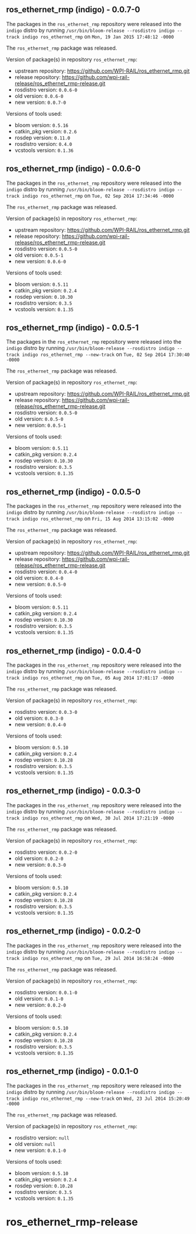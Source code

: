 ## ros_ethernet_rmp (indigo) - 0.0.7-0

The packages in the `ros_ethernet_rmp` repository were released into the `indigo` distro by running `/usr/bin/bloom-release --rosdistro indigo --track indigo ros_ethernet_rmp` on `Mon, 19 Jan 2015 17:48:12 -0000`

The `ros_ethernet_rmp` package was released.

Version of package(s) in repository `ros_ethernet_rmp`:
- upstream repository: https://github.com/WPI-RAIL/ros_ethernet_rmp.git
- release repository: https://github.com/wpi-rail-release/ros_ethernet_rmp-release.git
- rosdistro version: `0.0.6-0`
- old version: `0.0.6-0`
- new version: `0.0.7-0`

Versions of tools used:
- bloom version: `0.5.16`
- catkin_pkg version: `0.2.6`
- rosdep version: `0.11.0`
- rosdistro version: `0.4.0`
- vcstools version: `0.1.36`


## ros_ethernet_rmp (indigo) - 0.0.6-0

The packages in the `ros_ethernet_rmp` repository were released into the `indigo` distro by running `/usr/bin/bloom-release --rosdistro indigo --track indigo ros_ethernet_rmp` on `Tue, 02 Sep 2014 17:34:46 -0000`

The `ros_ethernet_rmp` package was released.

Version of package(s) in repository `ros_ethernet_rmp`:
- upstream repository: https://github.com/WPI-RAIL/ros_ethernet_rmp.git
- release repository: https://github.com/wpi-rail-release/ros_ethernet_rmp-release.git
- rosdistro version: `0.0.5-0`
- old version: `0.0.5-1`
- new version: `0.0.6-0`

Versions of tools used:
- bloom version: `0.5.11`
- catkin_pkg version: `0.2.4`
- rosdep version: `0.10.30`
- rosdistro version: `0.3.5`
- vcstools version: `0.1.35`


## ros_ethernet_rmp (indigo) - 0.0.5-1

The packages in the `ros_ethernet_rmp` repository were released into the `indigo` distro by running `/usr/bin/bloom-release --rosdistro indigo --track indigo ros_ethernet_rmp --new-track` on `Tue, 02 Sep 2014 17:30:40 -0000`

The `ros_ethernet_rmp` package was released.

Version of package(s) in repository `ros_ethernet_rmp`:
- upstream repository: https://github.com/WPI-RAIL/ros_ethernet_rmp.git
- release repository: https://github.com/wpi-rail-release/ros_ethernet_rmp-release.git
- rosdistro version: `0.0.5-0`
- old version: `0.0.5-0`
- new version: `0.0.5-1`

Versions of tools used:
- bloom version: `0.5.11`
- catkin_pkg version: `0.2.4`
- rosdep version: `0.10.30`
- rosdistro version: `0.3.5`
- vcstools version: `0.1.35`


## ros_ethernet_rmp (indigo) - 0.0.5-0

The packages in the `ros_ethernet_rmp` repository were released into the `indigo` distro by running `/usr/bin/bloom-release --rosdistro indigo --track indigo ros_ethernet_rmp` on `Fri, 15 Aug 2014 13:15:02 -0000`

The `ros_ethernet_rmp` package was released.

Version of package(s) in repository `ros_ethernet_rmp`:
- upstream repository: https://github.com/WPI-RAIL/ros_ethernet_rmp.git
- release repository: https://github.com/wpi-rail-release/ros_ethernet_rmp-release.git
- rosdistro version: `0.0.4-0`
- old version: `0.0.4-0`
- new version: `0.0.5-0`

Versions of tools used:
- bloom version: `0.5.11`
- catkin_pkg version: `0.2.4`
- rosdep version: `0.10.30`
- rosdistro version: `0.3.5`
- vcstools version: `0.1.35`


## ros_ethernet_rmp (indigo) - 0.0.4-0

The packages in the `ros_ethernet_rmp` repository were released into the `indigo` distro by running `/usr/bin/bloom-release --rosdistro indigo --track indigo ros_ethernet_rmp` on `Tue, 05 Aug 2014 17:01:17 -0000`

The `ros_ethernet_rmp` package was released.

Version of package(s) in repository `ros_ethernet_rmp`:
- rosdistro version: `0.0.3-0`
- old version: `0.0.3-0`
- new version: `0.0.4-0`

Versions of tools used:
- bloom version: `0.5.10`
- catkin_pkg version: `0.2.4`
- rosdep version: `0.10.28`
- rosdistro version: `0.3.5`
- vcstools version: `0.1.35`


## ros_ethernet_rmp (indigo) - 0.0.3-0

The packages in the `ros_ethernet_rmp` repository were released into the `indigo` distro by running `/usr/bin/bloom-release --rosdistro indigo --track indigo ros_ethernet_rmp` on `Wed, 30 Jul 2014 17:21:19 -0000`

The `ros_ethernet_rmp` package was released.

Version of package(s) in repository `ros_ethernet_rmp`:
- rosdistro version: `0.0.2-0`
- old version: `0.0.2-0`
- new version: `0.0.3-0`

Versions of tools used:
- bloom version: `0.5.10`
- catkin_pkg version: `0.2.4`
- rosdep version: `0.10.28`
- rosdistro version: `0.3.5`
- vcstools version: `0.1.35`


## ros_ethernet_rmp (indigo) - 0.0.2-0

The packages in the `ros_ethernet_rmp` repository were released into the `indigo` distro by running `/usr/bin/bloom-release --rosdistro indigo --track indigo ros_ethernet_rmp` on `Tue, 29 Jul 2014 16:58:24 -0000`

The `ros_ethernet_rmp` package was released.

Version of package(s) in repository `ros_ethernet_rmp`:
- rosdistro version: `0.0.1-0`
- old version: `0.0.1-0`
- new version: `0.0.2-0`

Versions of tools used:
- bloom version: `0.5.10`
- catkin_pkg version: `0.2.4`
- rosdep version: `0.10.28`
- rosdistro version: `0.3.5`
- vcstools version: `0.1.35`


## ros_ethernet_rmp (indigo) - 0.0.1-0

The packages in the `ros_ethernet_rmp` repository were released into the `indigo` distro by running `/usr/bin/bloom-release --rosdistro indigo --track indigo ros_ethernet_rmp --new-track` on `Wed, 23 Jul 2014 15:20:49 -0000`

The `ros_ethernet_rmp` package was released.

Version of package(s) in repository `ros_ethernet_rmp`:
- rosdistro version: `null`
- old version: `null`
- new version: `0.0.1-0`

Versions of tools used:
- bloom version: `0.5.10`
- catkin_pkg version: `0.2.4`
- rosdep version: `0.10.28`
- rosdistro version: `0.3.5`
- vcstools version: `0.1.35`


ros_ethernet_rmp-release
========================
